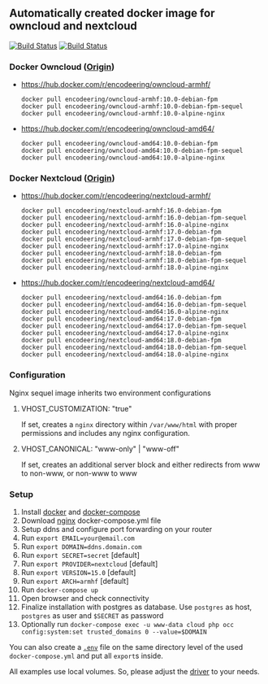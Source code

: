 ## Automatically created docker image for owncloud and nextcloud

[![Build Status](https://travis-ci.org/encodeering/docker-cloud.svg?branch=master)](https://travis-ci.org/encodeering/docker-cloud)
[![Build Status](https://semaphoreci.com/api/v1/encodeering/docker-cloud/branches/master/shields_badge.svg)](https://semaphoreci.com/encodeering/docker-cloud)

### Docker Owncloud ([Origin](https://github.com/docker-library/owncloud))

- https://hub.docker.com/r/encodeering/owncloud-armhf/

    ```docker pull encodeering/owncloud-armhf:10.0-debian-fpm```  
    ```docker pull encodeering/owncloud-armhf:10.0-debian-fpm-sequel```  
    ```docker pull encodeering/owncloud-armhf:10.0-alpine-nginx```

- https://hub.docker.com/r/encodeering/owncloud-amd64/

    ```docker pull encodeering/owncloud-amd64:10.0-debian-fpm```  
    ```docker pull encodeering/owncloud-amd64:10.0-debian-fpm-sequel```  
    ```docker pull encodeering/owncloud-amd64:10.0-alpine-nginx```

### Docker Nextcloud  ([Origin](https://github.com/nextcloud/docker))

- https://hub.docker.com/r/encodeering/nextcloud-armhf/

    ```docker pull encodeering/nextcloud-armhf:16.0-debian-fpm```  
    ```docker pull encodeering/nextcloud-armhf:16.0-debian-fpm-sequel```  
    ```docker pull encodeering/nextcloud-armhf:16.0-alpine-nginx```  
    ```docker pull encodeering/nextcloud-armhf:17.0-debian-fpm```  
    ```docker pull encodeering/nextcloud-armhf:17.0-debian-fpm-sequel```  
    ```docker pull encodeering/nextcloud-armhf:17.0-alpine-nginx```  
    ```docker pull encodeering/nextcloud-armhf:18.0-debian-fpm```  
    ```docker pull encodeering/nextcloud-armhf:18.0-debian-fpm-sequel```  
    ```docker pull encodeering/nextcloud-armhf:18.0-alpine-nginx```

- https://hub.docker.com/r/encodeering/nextcloud-amd64/

    ```docker pull encodeering/nextcloud-amd64:16.0-debian-fpm```  
    ```docker pull encodeering/nextcloud-amd64:16.0-debian-fpm-sequel```  
    ```docker pull encodeering/nextcloud-amd64:16.0-alpine-nginx```  
    ```docker pull encodeering/nextcloud-amd64:17.0-debian-fpm```  
    ```docker pull encodeering/nextcloud-amd64:17.0-debian-fpm-sequel```  
    ```docker pull encodeering/nextcloud-amd64:17.0-alpine-nginx```  
    ```docker pull encodeering/nextcloud-amd64:18.0-debian-fpm```  
    ```docker pull encodeering/nextcloud-amd64:18.0-debian-fpm-sequel```  
    ```docker pull encodeering/nextcloud-amd64:18.0-alpine-nginx```


### Configuration

Nginx sequel image inherits two environment configurations

1. VHOST_CUSTOMIZATION: "true"

   If set, creates a `nginx` directory within `/var/www/html` with proper permissions and includes any nginx configuration.

2. VHOST_CANONICAL: "www-only" | "www-off"

   If set, creates an additional server block and either redirects from www to non-www, or non-www to www

### Setup

1. Install [docker](https://docs.docker.com/install/) and [docker-compose](https://docs.docker.com/compose/install)
1. Download [nginx](examples/nginx/docker-compose.yml) docker-compose.yml file
1. Setup ddns and configure port forwarding on your router
1. Run `export EMAIL=your@email.com`
1. Run `export DOMAIN=ddns.domain.com`
1. Run `export SECRET=secret` [default]
1. Run `export PROVIDER=nextcloud` [default]
1. Run `export VERSION=15.0` [default]
1. Run `export ARCH=armhf` [default]
1. Run `docker-compose up`
1. Open browser and check connectivity
1. Finalize installation with postgres as database. Use `postgres` as host, `postgres` as user and `$SECRET` as password
1. Optionally run `docker-compose exec -u www-data cloud php occ config:system:set trusted_domains 0 --value=$DOMAIN`

You can also create a [`.env`](https://docs.docker.com/compose/environment-variables/#the-env-file) file on the same directory level of the used `docker-compose.yml` and put all `export`s inside.

All examples use local volumes. So, please adjust the [driver](https://docs.docker.com/engine/extend/legacy_plugins/#volume-plugins) to your needs.
